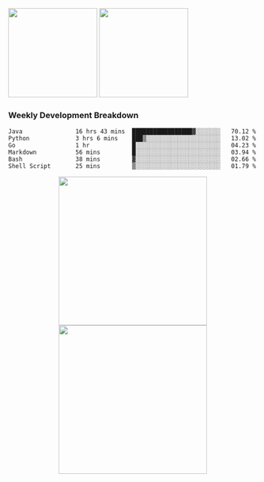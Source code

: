 <div>
  <img src = "https://github-readme-stats.vercel.app/api/top-langs/?username=Okabe-Rintarou-0&layout=compact&langs_count=8&hide=TeX,Makefile,CMake,Perl,Shell&theme=dracula" height="180px" />
  
  <img src = "https://github-readme-stats.vercel.app/api?username=Okabe-Rintarou-0&show_icons=true&theme=dracula" height="180px" />
  
</div>

### Weekly Development Breakdown
<!--START_SECTION:waka-->

```text
Java               16 hrs 43 mins  █████████████████▓░░░░░░░   70.12 %
Python             3 hrs 6 mins    ███▒░░░░░░░░░░░░░░░░░░░░░   13.02 %
Go                 1 hr            █░░░░░░░░░░░░░░░░░░░░░░░░   04.23 %
Markdown           56 mins         █░░░░░░░░░░░░░░░░░░░░░░░░   03.94 %
Bash               38 mins         ▓░░░░░░░░░░░░░░░░░░░░░░░░   02.66 %
Shell Script       25 mins         ▒░░░░░░░░░░░░░░░░░░░░░░░░   01.79 %
```

<!--END_SECTION:waka-->

<p align="center">
    <img src="https://wakatime.com/share/@c0fc2eae-3121-4f9e-8064-2a0f57352f62/e973be70-27aa-421b-88f5-96824ac76947.svg" height="300em"/>
    <img src="https://wakatime.com/share/@c0fc2eae-3121-4f9e-8064-2a0f57352f62/602e3ec4-11ce-4368-87bc-684fd89aaebb.svg" height="300em"/>
</p>


